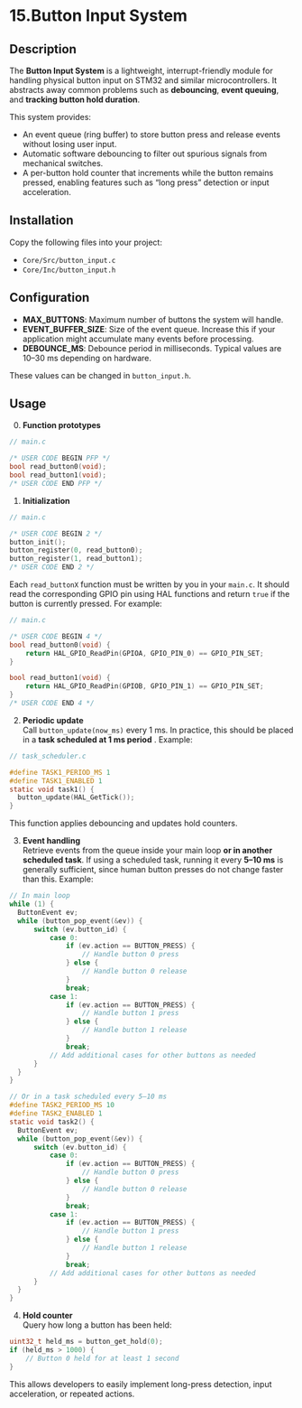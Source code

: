 # 15.Button Input System

## Description
The **Button Input System** is a lightweight, interrupt-friendly module for handling physical button input on STM32 and similar microcontrollers. It abstracts away common problems such as **debouncing**, **event queuing**, and **tracking button hold duration**. 

This system provides:
- An event queue (ring buffer) to store button press and release events without losing user input.
- Automatic software debouncing to filter out spurious signals from mechanical switches.
- A per-button hold counter that increments while the button remains pressed, enabling features such as “long press” detection or input acceleration.

## Installation
Copy the following files into your project:
   - `Core/Src/button_input.c`
   - `Core/Inc/button_input.h`

## Configuration
- **MAX_BUTTONS**: Maximum number of buttons the system will handle.
- **EVENT_BUFFER_SIZE**: Size of the event queue. Increase this if your application might accumulate many events before processing.
- **DEBOUNCE_MS**: Debounce period in milliseconds. Typical values are 10–30 ms depending on hardware.

These values can be changed in `button_input.h`.

## Usage
0. **Function prototypes**
```c
// main.c

/* USER CODE BEGIN PFP */
bool read_button0(void);
bool read_button1(void);
/* USER CODE END PFP */
```
1. **Initialization**
```c
// main.c

/* USER CODE BEGIN 2 */
button_init();
button_register(0, read_button0);
button_register(1, read_button1);
/* USER CODE END 2 */
```
Each `read_buttonX` function must be written by you in your `main.c`. It should read the corresponding GPIO pin using HAL functions and return `true` if the button is currently pressed. For example:
```c
// main.c

/* USER CODE BEGIN 4 */
bool read_button0(void) {
    return HAL_GPIO_ReadPin(GPIOA, GPIO_PIN_0) == GPIO_PIN_SET;
}

bool read_button1(void) {
    return HAL_GPIO_ReadPin(GPIOB, GPIO_PIN_1) == GPIO_PIN_SET;
}
/* USER CODE END 4 */
```

2. **Periodic update**  
Call `button_update(now_ms)` every 1 ms. In practice, this should be placed in a **task scheduled at 1 ms period** . Example:
```c
// task_scheduler.c

#define TASK1_PERIOD_MS 1
#define TASK1_ENABLED 1
static void task1() {
  button_update(HAL_GetTick());
}
```
This function applies debouncing and updates hold counters.

3. **Event handling**  
Retrieve events from the queue inside your main loop **or in another scheduled task**. If using a scheduled task, running it every **5–10 ms** is generally sufficient, since human button presses do not change faster than this. Example:
```c
// In main loop
while (1) {
  ButtonEvent ev;
  while (button_pop_event(&ev)) {
      switch (ev.button_id) {
          case 0:
              if (ev.action == BUTTON_PRESS) {
                  // Handle button 0 press
              } else {
                  // Handle button 0 release
              }
              break;
          case 1:
              if (ev.action == BUTTON_PRESS) {
                  // Handle button 1 press
              } else {
                  // Handle button 1 release
              }
              break;
          // Add additional cases for other buttons as needed
      }
  }
}

// Or in a task scheduled every 5–10 ms
#define TASK2_PERIOD_MS 10
#define TASK2_ENABLED 1
static void task2() {
  ButtonEvent ev;
  while (button_pop_event(&ev)) {
      switch (ev.button_id) {
          case 0:
              if (ev.action == BUTTON_PRESS) {
                  // Handle button 0 press
              } else {
                  // Handle button 0 release
              }
              break;
          case 1:
              if (ev.action == BUTTON_PRESS) {
                  // Handle button 1 press
              } else {
                  // Handle button 1 release
              }
              break;
          // Add additional cases for other buttons as needed
      }
  }
}
```

4. **Hold counter**  
Query how long a button has been held:
```c
uint32_t held_ms = button_get_hold(0);
if (held_ms > 1000) {
    // Button 0 held for at least 1 second
}
```

This allows developers to easily implement long-press detection, input acceleration, or repeated actions.